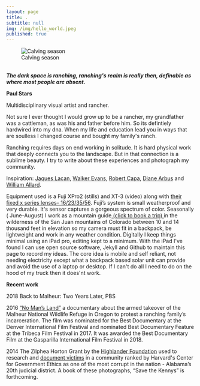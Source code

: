 ```yaml
---
layout: page
title: .
subtitle: null
img: /img/hello_world.jpeg
published: true
---
```


<figure>
<img src="https://jonkalev.s3-us-west-2.amazonaws.com/ME-20191221-DSCF2555+copy.jpg" alt="Calving season">
  <figcaption> Calving season</figcaption>
  </figure>
<br  />
<strong><i>The dark space is ranching, ranching's realm is really then, definable as where most people are absent.</i>
<p> Paul Stars</strong>

<p> Multidisciplinary visual artist and rancher.
  <p>
    Not sure I ever thought I would grow up to be a rancher, my grandfather was a cattleman, as was his and father before him.   So its defintiely hardwired into my dna.  
    When my life and education lead you in ways that are soulless I changed course and bought my family's ranch.  <p>
    Ranching requires days on end working in solitude.
    It is hard physical work that deeply connects you to the landscape. But in that connection is a sublime beauty. I try to write about these experiences and photograph my community.


<p>Inspiration:  <a href="https://en.wikipedia.org/wiki/Jacques_Lacan">Jaques Lacan</a>,  <a href="https://en.wikipedia.org/wiki/Walker_Evans">Walker Evans</a>,  <a href="https://en.wikipedia.org/wiki/Robert_Capa">Robert Capa</a>, <a href="https://en.wikipedia.org/wiki/Diane_Arbus">Diane Arbus</a> and <a href="https://www.williamalbertallard.com/">William Allard</a>. 

  <br  />
<p>

 <p>Equipment used is a Fuji XPro2 (stills) and XT-3 (video) along with <a href="https://www.fujifilmusa.com/products/digital_cameras/x-lenses/">their fixed x series lenses- 16/23/35/56</a>. Fuji’s system is small weatherproof and very durable. It's sensor captures a gorgeous spectrum of color.  
   Seasonally ( June-August) I work as a mountain guide<a href="https://www.sanjuanbackcountry.com"> (click to book a trip) </a> in the wilderness of the San Juan mountains of Colorado between 10 and 14 thousand feet in elevation so my camera must fit in a backpack, be lightweight and work in any weather condition. 
Digitally I keep things minimal using an iPad pro, editing kept to a minimum. With the iPad I've found I can use open source software, Jekyll and Github to maintain this page to record my ideas. The core idea is mobile and self reliant, not needing electricity except what a backpack based solar unit can provide and avoid the use of a laptop or desktop. If I can't do all I need to do on the hood of my truck then it does'nt work.

   <br  />
<p>
<strong>Recent work</strong>
  <p> 2018 Back to Malheur: Two Years Later, PBS
  
  <p>2016 <a href="https://www.pbs.org/video/no-mans-land-trailer-yuftvd/">“No Man’s Land”</a> a documentary about the armed takeover of the Malheur National Wildlife Refuge in Oregon to protest a ranching family’s incarceration. The film was nominated for the Best Documentary at the Denver International Film Festival and nominated Best Documentary Feature at the Tribeca Film Festival in 2017. It was awarded the Best Documentary Film at the Gasparilla International Film Festival in 2018. 
    
<p>2014 The Zilphea Horton Grant by the <a href="https://www.highlandercenter.org">Highlander Foundation</a> used to research and <a href="https://medium.com/@jonbcarroll/leaked-documents-reveal-dothan-police-department-alleged-to-have-planted-drugs-f89109dc196e"> document victims</a> in a community ranked by Harvard's Center for Government Ethics as one of the most corrupt in the nation - Alabama’s 20th judicial district. A book of these photographs, “Save the Kennys” is forthcoming.
<p>

  <br  />
<p>

